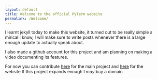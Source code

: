 ```yaml
---
layout: default
title: Welcome to the official PyTerm website
permalink: /Welcome/
---
```


I learnt jekyll today to make this website, it turned out to be really simple
a mirical I know, I will make sure to write posts whenever there is a large enough
update to actually speak about.

I also made a github account for this project and am planning on making a video documenting
its features.

For now you can contribute [here](https://github.com/PyTermGithub/PyTerm) for the main project
and [here](https://github.com/PyTermGithub/PyTermGithub.github.io) for the website
If this project expands enough I *may* buy a domain
